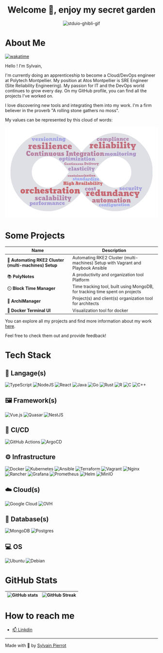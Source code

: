 <h1 align="center">Welcome 👋, enjoy my secret garden
</h1>
<p align="center">
    <img src="https://www.nipponconnection.fr/wp-content/uploads/2016/05/lynn-esprits-Inao-studio-ghibli-Japon-jeu-video-1.gif" alt="stduio-ghibli-gif" height=300/>
</p>

# About Me

[![wakatime](https://wakatime.com/badge/user/068a54f9-253e-4c1c-b6bd-8c5eed569758.svg)](https://wakatime.com/@068a54f9-253e-4c1c-b6bd-8c5eed569758)

Hello ! I'm Sylvain,

I'm currently doing an apprenticeship to become a Cloud/DevOps engineer at Polytech Montpellier. My position at Atos Montpellier is SRE Engineer (Site Reliability Engineering). My passion for IT and the DevOps world continues to grow every day. On my GitHub profile, you can find all the projects I've worked on.

I love discovering new tools and integrating them into my work. I'm a firm believer in the proverb "A rolling stone gathers no moss".

My values can be represented by this cloud of words:

<p align="center">
    <img src="./images/wordcloud.png" alt="worldcloud" height=300 />
</p>

# Some Projects

| Name                                                       | Description                                                                      |
| ---------------------------------------------------------- | -------------------------------------------------------------------------------- |
| :robot: **Automating RKE2 Cluster (multi-machines) Setup** | Automating RKE2 Cluster (multi-machines) Setup with Vagrant and Playbook Ansible |
| :books: **PolyNotes**                                      | A productivity and organization tool Platform                                    |
| :timer_clock: **Block Time Manager**                       | Time tracking tool, built using MongoDB, for tracking time spent on projects     |
| :triangular_ruler: **ArchiManager**                        | Project(s) and client(s) organization tool for architects                        |
| :takeout_box: **Docker Terminal UI**                       | Visualization tool for docker                                                    |

You can explore all my projects and find more information about my work [here](https://cluster-2022-9.dopolytech.fr).

Feel free to check them out and provide feedback!

# Tech Stack

## :speech_balloon: Langage(s)

![TypeScript](https://img.shields.io/badge/typescript-%23007ACC.svg?style=for-the-badge&logo=typescript&logoColor=white)
![NodeJS](https://img.shields.io/badge/node.js-6DA55F?style=for-the-badge&logo=node.js&logoColor=white)
![React](https://img.shields.io/badge/react-%2320232a.svg?style=for-the-badge&logo=react&logoColor=%2361DAFB)
![Java](https://img.shields.io/badge/java-%23ED8B00.svg?style=for-the-badge&logo=openjdk&logoColor=white)
![Go](https://img.shields.io/badge/go-%2300ADD8.svg?style=for-the-badge&logo=go&logoColor=white)
![Rust](https://img.shields.io/badge/rust-%23000000.svg?style=for-the-badge&logo=rust&logoColor=white)
![R](https://img.shields.io/badge/r-%23276DC3.svg?style=for-the-badge&logo=r&logoColor=white)
![C](https://img.shields.io/badge/c-%2300599C.svg?style=for-the-badge&logo=c&logoColor=white)
![C++](https://img.shields.io/badge/c++-%2300599C.svg?style=for-the-badge&logo=c%2B%2B&logoColor=white)

## :framed_picture: Framework(s)

![Vue.js](https://img.shields.io/badge/vuejs-%2335495e.svg?style=for-the-badge&logo=vuedotjs&logoColor=%234FC08D)
![Quasar](https://img.shields.io/badge/Quasar-16B7FB?style=for-the-badge&logo=quasar&logoColor=black)
![NestJS](https://img.shields.io/badge/nestjs-%23E0234E.svg?style=for-the-badge&logo=nestjs&logoColor=white)

## :runner: CI/CD

![GitHub Actions](https://img.shields.io/badge/github%20actions-%232671E5.svg?style=for-the-badge&logo=githubactions&logoColor=white)
![ArgoCD](https://img.shields.io/badge/Argo-009485?style=for-the-badge&logo=Argo&logoColor=white)

## :gear: Infrastructure

![Docker](https://img.shields.io/badge/docker-%230db7ed.svg?style=for-the-badge&logo=docker&logoColor=white)
![Kubernetes](https://img.shields.io/badge/kubernetes-%23326ce5.svg?style=for-the-badge&logo=kubernetes&logoColor=white)
![Ansible](https://img.shields.io/badge/ansible-%231A1918.svg?style=for-the-badge&logo=ansible&logoColor=white)
![Terraform](https://img.shields.io/badge/terraform-%235835CC.svg?style=for-the-badge&logo=terraform&logoColor=white)
![Vagrant](https://img.shields.io/badge/vagrant-%231563FF.svg?style=for-the-badge&logo=vagrant&logoColor=white)
![Nginx](https://img.shields.io/badge/nginx-%23009639.svg?style=for-the-badge&logo=nginx&logoColor=white)
![Rancher](https://img.shields.io/badge/rancher-%230075A8.svg?style=for-the-badge&logo=rancher&logoColor=white)
![Grafana](https://img.shields.io/badge/grafana-%23F46800.svg?style=for-the-badge&logo=grafana&logoColor=white)
![Prometheus](https://img.shields.io/badge/Prometheus-E6522C?style=for-the-badge&logo=Prometheus&logoColor=white)
![Helm](https://img.shields.io/badge/Helm-0F1689?style=for-the-badge&logo=Helm&logoColor=white)
![MinIO](https://img.shields.io/badge/MinIO-D70022?style=for-the-badge&logo=min&logoColor=white)

## :cloud: Cloud(s)

![Google Cloud](https://img.shields.io/badge/GoogleCloud-%234285F4.svg?style=for-the-badge&logo=google-cloud&logoColor=white)
![OVH](https://img.shields.io/badge/ovh-%23123F6D.svg?style=for-the-badge&logo=ovh&logoColor=#123F6D)

## :floppy_disk: Database(s)

![MongoDB](https://img.shields.io/badge/MongoDB-%234ea94b.svg?style=for-the-badge&logo=mongodb&logoColor=white)
![Postgres](https://img.shields.io/badge/postgres-%23316192.svg?style=for-the-badge&logo=postgresql&logoColor=white)

## :computer: OS

![Ubuntu](https://img.shields.io/badge/Ubuntu-%23E95420.svg?style=for-the-badge&logo=ubuntu&logoColor=white)
![Debian](https://img.shields.io/badge/Debian-%23A81D33.svg?style=for-the-badge&logo=debian&logoColor=white)

# GitHub Stats

| ![GitHub stats](https://github-readme-stats.vercel.app/api?username=sylvain-pierrot) | ![GitHub Streak](https://github-readme-streak-stats.herokuapp.com/?user=sylvain-pierrot) |
| ------------------------------------------------------------------------------------ | ---------------------------------------------------------------------------------------- |

# How to reach me

- [📫 Linkdin](https://www.linkedin.com/in/sylvain-pierrot-4a5429170/)

---

Made with :sparkling_heart: by [Sylvain Pierrot](https://github.com/sylvain-pierrot)
